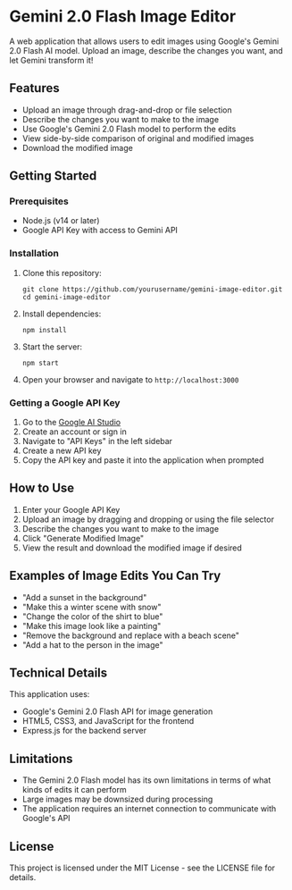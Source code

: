 # Gemini 2.0 Flash Image Editor

A web application that allows users to edit images using Google's Gemini 2.0 Flash AI model. Upload an image, describe the changes you want, and let Gemini transform it!

## Features

- Upload an image through drag-and-drop or file selection
- Describe the changes you want to make to the image
- Use Google's Gemini 2.0 Flash model to perform the edits
- View side-by-side comparison of original and modified images
- Download the modified image

## Getting Started

### Prerequisites

- Node.js (v14 or later)
- Google API Key with access to Gemini API

### Installation

1. Clone this repository:
   ```
   git clone https://github.com/yourusername/gemini-image-editor.git
   cd gemini-image-editor
   ```

2. Install dependencies:
   ```
   npm install
   ```

3. Start the server:
   ```
   npm start
   ```

4. Open your browser and navigate to `http://localhost:3000`

### Getting a Google API Key

1. Go to the [Google AI Studio](https://makersuite.google.com/)
2. Create an account or sign in
3. Navigate to "API Keys" in the left sidebar
4. Create a new API key
5. Copy the API key and paste it into the application when prompted

## How to Use

1. Enter your Google API Key
2. Upload an image by dragging and dropping or using the file selector
3. Describe the changes you want to make to the image
4. Click "Generate Modified Image"
5. View the result and download the modified image if desired

## Examples of Image Edits You Can Try

- "Add a sunset in the background"
- "Make this a winter scene with snow"
- "Change the color of the shirt to blue"
- "Make this image look like a painting"
- "Remove the background and replace with a beach scene"
- "Add a hat to the person in the image"

## Technical Details

This application uses:
- Google's Gemini 2.0 Flash API for image generation
- HTML5, CSS3, and JavaScript for the frontend
- Express.js for the backend server

## Limitations

- The Gemini 2.0 Flash model has its own limitations in terms of what kinds of edits it can perform
- Large images may be downsized during processing
- The application requires an internet connection to communicate with Google's API

## License

This project is licensed under the MIT License - see the LICENSE file for details. 